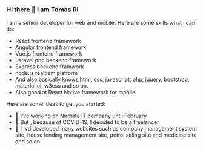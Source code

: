 ### Hi there 👋 I am Tomas Ri

I am a senior developer for web and mobile.
Here are some skills what i can do:
- React frontend framework
- Angular frontend framework
- Vue.js frontend framework
- Laravel php backend framework
- Express backend framwork
- node.js realtiem platform
- And also basically knows html, css, javascript, php, jquery, bootstrap, material ui, w3css and so on.
- Also good at React Native framework for mobile


Here are some ideas to get you started:

- 🔭 I’ve working on Nirmata IT company until February
- 🌱 But , because of COVID-19, I decided to be a freelancer
- 👯 I 'vd developed many websites such as company management system site, house lending management site, petrol saling site and medicine site and so on.

